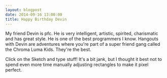 ```yaml
---
layout: blogpost
date: 2014-09-16 13:00:00
title: Happy Birthday Devin
---
```


My friend Devin is pfc. He is very intelligent, artistic, spirited, charismatic and has great style. He is one of the best programmers I know. Hangouts with Devin are adventures where you're part of a super friend gang called the Chroma Luma Kids. They're the best.

<canvas data-processing-sources="/Scripts/DevinComp.pde"></canvas>

Click on the Sketch and type stuff! It's a bit jank, but I thought it best not to spend even more time manually adjusting rectangles to make it pixel perfect.